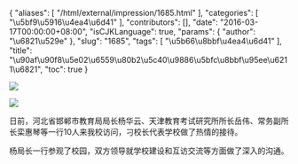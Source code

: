 {
    "aliases": [
        "/html/external/impression/1685.html"
    ],
    "categories": [
        "\u5bf9\u5916\u4ea4\u6d41"
    ],
    "contributors": [],
    "date": "2016-03-17T00:00:00+08:00",
    "isCJKLanguage": true,
    "params": {
        "author": "\u6821\u529e"
    },
    "slug": "1685",
    "tags": [
        "\u5b66\u8bbf\u4ea4\u6d41"
    ],
    "title": "\u90af\u90f8\u5e02\u6559\u80b2\u5c40\u9886\u5bfc\u8bbf\u95ee\u6211\u6821",
    "toc": true
}

![](http://www.tfls.cn/images/160317/7-16031G2441R93.jpg)




![](https://cdn.tfls.online/mirror/full/c97e38a4558b5cfb6b0e1a5b122c5d462060301a.jpg)




日前，河北省邯郸市教育局局长杨华云、天津教育考试研究所所长岳伟、常务副所长栾惠琴等一行10人来我校访问，刁校长代表学校做了热情的接待。




杨局长一行参观了校园，双方领导就学校建设和互访交流等方面做了深入的沟通。


